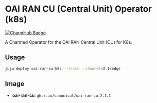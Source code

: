 # OAI RAN CU (Central Unit) Operator (k8s)
[![CharmHub Badge](https://charmhub.io/oai-ran-cu-k8s/badge.svg)](https://charmhub.io/oai-ran-cu-k8s)

A Charmed Operator for the OAI RAN Central Unit (CU) for K8s.

## Usage

```bash
juju deploy oai-ran-cu-k8s --trust --channel=2.1/edge
```

## Image

- **oai-ran-cu**: `ghcr.io/canonical/oai-ran-cu:2.1.1`
